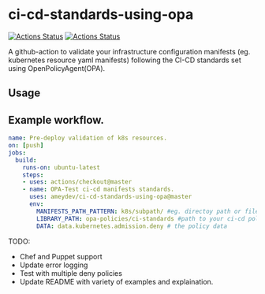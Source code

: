 # ci-cd-standards-using-opa
[![Actions Status](https://github.com/ameydev/ci-cd-standards-using-opa/workflows/Build./badge.svg?branch=master)](https://github.com/ameydev/ci-cd-standards-using-opa/actions) [![Actions Status](https://github.com/ameydev/ci-cd-standards-using-opa/workflows/Opa%20tests/badge.svg?branch=master)](https://github.com/ameydev/ci-cd-standards-using-opa/actions)

A github-action to validate your infrastructure configuration manifests (eg. kubernetes resource yaml manifests) following the CI-CD standards set using OpenPolicyAgent(OPA).


## Usage

## Example workflow.

```yaml
name: Pre-deploy validation of k8s resources.
on: [push]
jobs:
  build:
    runs-on: ubuntu-latest
    steps:
    - uses: actions/checkout@master
    - name: OPA-Test ci-cd manifests standards.
      uses: ameydev/ci-cd-standards-using-opa@master
      env:
        MANIFESTS_PATH_PATTERN: k8s/subpath/ #eg. directoy path or file path k8s/subpath/deploy.yaml
        LIBRARY_PATH: opa-policies/ci-standards #path to your ci-cd policies.
        DATA: data.kubernetes.admission.deny # the policy data 
```

TODO:
- Chef and Puppet support
- Update error logging
- Test with multiple deny policies
- Update README with variety of examples and explaination.
